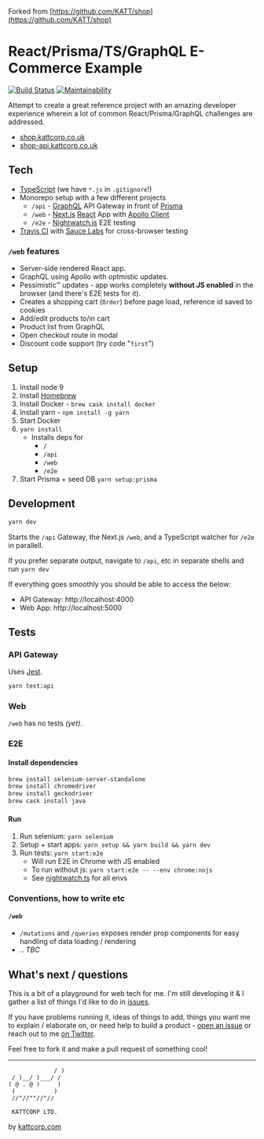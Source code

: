 Forked from [https://github.com/KATT/shop](https://github.com/KATT/shop)  


# React/Prisma/TS/GraphQL E-Commerce Example

[![Build Status](https://travis-ci.org/KATT/shop.svg?branch=master)](https://travis-ci.org/KATT/shop) [![Maintainability](https://api.codeclimate.com/v1/badges/073d5e009a2b0cd2d0b9/maintainability)](https://codeclimate.com/github/KATT/shop/maintainability)

Attempt to create a great reference project with an amazing developer experience wherein a lot of common React/Prisma/GraphQL challenges are addressed.

- [shop.kattcorp.co.uk](https://shop.kattcorp.co.uk)
- [shop-api.kattcorp.co.uk](https://shop-api.kattcorp.co.uk)

## Tech

- [TypeScript](typescriptlang.org) (we have `*.js` in `.gitignore`!)
- Monorepo setup with a few different projects
  - `/api` - [GraphQL](http://graphql.org/) API Gateway in front of [Prisma](https://prismagraphql.com)
  - `/web` - [Next.js](https://github.com/zeit/next.js/) [React](https://reactjs.org/) App with [Apollo Client](https://www.apollographql.com/)
  - `/e2e` - [Nightwatch.js](http://nightwatchjs.org/) E2E testing
- [Travis CI](https://travis-ci.org) with [Sauce Labs](http://saucelabs.com/) for cross-browser testing

### `/web` features

- Server-side rendered React app.
- GraphQL using Apollo with optmistic updates.
- Pessimistic™ updates - app works completely **without JS enabled** in the browser (and there's E2E tests for it).
- Creates a shopping cart (`Order`) before page load, reference id saved to cookies
- Add/edit products to/in cart
- Product list from GraphQL
- Open checkout route in modal
- Discount code support (try code "`first`")

## Setup

1.  Install node 9
1.  Install [Homebrew](https://brew.sh/)
1.  Install Docker - `brew cask install docker`
1.  Install yarn - `npm install -g yarn`
1.  Start Docker
1.  `yarn install`
    - Installs deps for
      - `/`
      - `/api`
      - `/web`
      - `/e2e`
1.  Start Prisma + seed DB `yarn setup:prisma`

## Development

```sh
yarn dev
```

Starts the `/api` Gateway, the Next.js `/web`, and a TypeScript watcher for `/e2e` in parallell.

If you prefer separate output, navigate to `/api`, etc in separate shells and run `yarn dev`

If everything goes smoothly you should be able to access the below:

- API Gateway: http://localhost:4000
- Web App: http://localhost:5000

## Tests

### API Gateway

Uses [Jest](https://facebook.github.io/jest/).

```sh
yarn test:api
```

### Web

`/web` has no tests _(yet)_.

### E2E

#### Install dependencies

```sh
brew install selenium-server-standalone
brew install chromedriver
brew install geckodriver
brew cask install java
```

#### Run

1.  Run selenium: `yarn selenium`
1.  Setup + start apps: `yarn setup && yarn build && yarn dev`
1.  Run tests: `yarn start:e2e`
    - Will run E2E in Chrome with JS enabled
    - To run without js: `yarn start:e2e -- --env chrome:nojs`
    - See [nightwatch.ts](./e2e/src/nightwatch.ts) for all envs

### Conventions, how to write etc

#### `/web`

- `/mutations` and `/queries` exposes render prop components for easy handling of data loading / rendering
- .. _TBC_

## What's next / questions

This is a bit of a playground for web tech for me. I'm still developing it & I gather a list of things I'd like to do in [issues](https://github.com/KATT/shop/issues).

If you have problems running it, ideas of things to add, things you want me to explain / elaborate on, or need help to build a product - [open an issue](https://github.com/KATT/shop/issues/new) or reach out to me [on Twitter](https://twitter.com/alexheartjs).

Feel free to fork it and make a pull request of something cool!

---

```
             / )
 / )__/ )___/ /
( @ . @ )     )
 (           )
 //"//""//"//

 KATTCORP LTD.
```

by [kattcorp.com](https://kattcorp.com)
